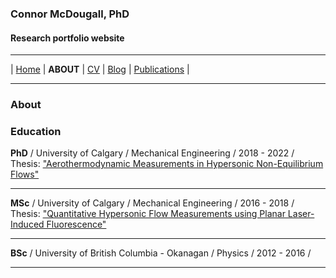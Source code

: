 ### Connor McDougall, PhD
#### Research portfolio website
___

| [Home](README.md) | **ABOUT** | [CV](cv.md) | [Blog](blog.md) | [Publications](publications.md) |

___

### About




### Education

**PhD** / University of Calgary / Mechanical Engineering / 2018 - 2022 /
Thesis: ["Aerothermodynamic Measurements in Hypersonic Non-Equilibrium Flows"](https://prism.ucalgary.ca/handle/1880/115502)

___

**MSc** / University of Calgary / Mechanical Engineering / 2016 - 2018 /
Thesis: ["Quantitative Hypersonic Flow Measurements using Planar Laser-Induced Fluorescence"](https://prism.ucalgary.ca/handle/1880/107741)

____

**BSc** / University of British Columbia - Okanagan / Physics / 2012 - 2016 /

___
